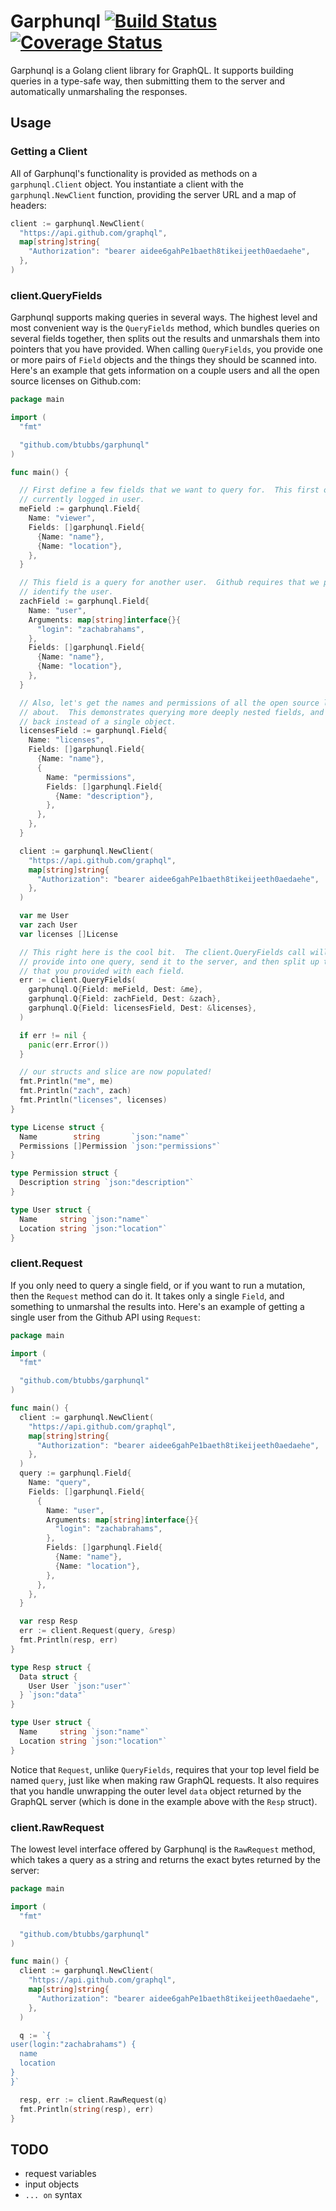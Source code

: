 # Garphunql [![Build Status](https://travis-ci.org/btubbs/garphunql.svg?branch=master)](https://travis-ci.org/btubbs/garphunql) [![Coverage Status](https://coveralls.io/repos/github/btubbs/garphunql/badge.svg?branch=master)](https://coveralls.io/github/btubbs/garphunql?branch=master)

Garphunql is a Golang client library for GraphQL.  It supports building queries in a type-safe way,
then submitting them to the server and automatically unmarshaling the responses.

## Usage

### Getting a Client

All of Garphunql's functionality is provided as methods on a `garphunql.Client` object.  You
instantiate a client with the `garphunql.NewClient` function, providing the server URL and a map of
headers:

```go
client := garphunql.NewClient(
  "https://api.github.com/graphql",
  map[string]string{
    "Authorization": "bearer aidee6gahPe1baeth8tikeijeeth0aedaehe",
  },
)
```

### client.QueryFields

Garphunql supports making queries in several ways.  The highest level and most convenient way is
the `QueryFields` method, which bundles queries on several fields together, then splits out the
results and unmarshals them into pointers that you have provided.  When calling `QueryFields`, you
provide one or more pairs of `Field` objects and the things they should be scanned into.  Here's an
example that gets information on a couple users and all the open source licenses on Github.com:

```go
package main

import (
  "fmt"

  "github.com/btubbs/garphunql"
)

func main() {

  // First define a few fields that we want to query for.  This first one just tells about the
  // currently logged in user.
  meField := garphunql.Field{
    Name: "viewer",
    Fields: []garphunql.Field{
      {Name: "name"},
      {Name: "location"},
    },
  }

  // This field is a query for another user.  Github requires that we pass a 'login' argument to
  // identify the user.
  zachField := garphunql.Field{
    Name: "user",
    Arguments: map[string]interface{}{
      "login": "zachabrahams",
    },
    Fields: []garphunql.Field{
      {Name: "name"},
      {Name: "location"},
    },
  }

  // Also, let's get the names and permissions of all the open source licenses that Github knows
  // about.  This demonstrates querying more deeply nested fields, and getting a list of results
  // back instead of a single object.
  licensesField := garphunql.Field{
    Name: "licenses",
    Fields: []garphunql.Field{
      {Name: "name"},
      {
        Name: "permissions",
        Fields: []garphunql.Field{
          {Name: "description"},
        },
      },
    },
  }

  client := garphunql.NewClient(
    "https://api.github.com/graphql",
    map[string]string{
      "Authorization": "bearer aidee6gahPe1baeth8tikeijeeth0aedaehe",
    },
  )

  var me User
  var zach User
  var licenses []License

  // This right here is the cool bit.  The client.QueryFields call will combine all the fields you
  // provide into one query, send it to the server, and then split up the results into the pointers
  // that you provided with each field.
  err := client.QueryFields(
    garphunql.Q{Field: meField, Dest: &me},
    garphunql.Q{Field: zachField, Dest: &zach},
    garphunql.Q{Field: licensesField, Dest: &licenses},
  )

  if err != nil {
    panic(err.Error())
  }

  // our structs and slice are now populated!
  fmt.Println("me", me)
  fmt.Println("zach", zach)
  fmt.Println("licenses", licenses)
}

type License struct {
  Name        string       `json:"name"`
  Permissions []Permission `json:"permissions"`
}

type Permission struct {
  Description string `json:"description"`
}

type User struct {
  Name     string `json:"name"`
  Location string `json:"location"`
}
```    

### client.Request

If you only need to query a single field, or if you want to run a mutation, then the `Request`
method can do it.  It takes only a single `Field`, and something to unmarshal the results into.
Here's an example of getting a single user from the Github API using `Request`:

```go
package main

import (
  "fmt"

  "github.com/btubbs/garphunql"
)

func main() {
  client := garphunql.NewClient(
    "https://api.github.com/graphql",
    map[string]string{
      "Authorization": "bearer aidee6gahPe1baeth8tikeijeeth0aedaehe",
    },
  )
  query := garphunql.Field{
    Name: "query",
    Fields: []garphunql.Field{
      {
        Name: "user",
        Arguments: map[string]interface{}{
          "login": "zachabrahams",
        },
        Fields: []garphunql.Field{
          {Name: "name"},
          {Name: "location"},
        },
      },
    },
  }

  var resp Resp
  err := client.Request(query, &resp)
  fmt.Println(resp, err)
}

type Resp struct {
  Data struct {
    User User `json:"user"`
  } `json:"data"`
}

type User struct {
  Name     string `json:"name"`
  Location string `json:"location"`
}
```

Notice that `Request`, unlike `QueryFields`, requires that your top level field be named `query`,
just like when making raw GraphQL requests.  It also requires that you handle unwrapping the outer
level `data` object returned by the GraphQL server (which is done in the example above with the
`Resp` struct).

### client.RawRequest

The lowest level interface offered by Garphunql is the `RawRequest` method, which takes a query as a
string and returns the exact bytes returned by the server:

```go
package main

import (
  "fmt"

  "github.com/btubbs/garphunql"
)

func main() {
  client := garphunql.NewClient(
    "https://api.github.com/graphql",
    map[string]string{
      "Authorization": "bearer aidee6gahPe1baeth8tikeijeeth0aedaehe",
    },
  )

  q := `{
user(login:"zachabrahams") {
  name
  location
}
}`

  resp, err := client.RawRequest(q)
  fmt.Println(string(resp), err)
}
```

## TODO
- request variables
- input objects
- `... on` syntax
